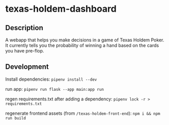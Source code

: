 # texas-holdem-dashboard

## Description

A webapp that helps you make decisions in a game of Texas Holdem Poker.
It currently tells you the probability of winning a hand based on the cards you have pre-flop.


## Development

Install dependencies: `pipenv install --dev`

run app: `pipenv run flask --app main:app run`

regen requirements.txt after adding a dependency: `pipenv lock -r > requirements.txt`

regenerate frontend assets (from `/texas-holdem-front-end`): `npm i && npm run build`
